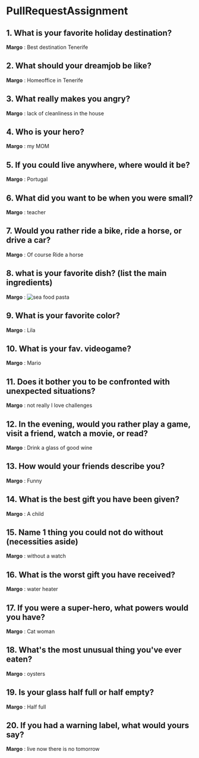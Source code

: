 # PullRequestAssignment
## 1. What is your favorite holiday destination?
**Margo** : Best destination Tenerife
## 2. What should your dreamjob be like?
**Margo** : Homeoffice in Tenerife
## 3. What really makes you angry?
**Margo** : lack of cleanliness in the house
## 4. Who is your hero?
**Margo** : my MOM
## 5. If you could live anywhere, where would it be?
**Margo** : Portugal
## 6. What did you want to be when you were small?
**Margo** : teacher
## 7. Would you rather ride a bike, ride a horse, or drive a car?
**Margo** : Of course Ride a horse 
## 8. what is your favorite dish? (list the main ingredients)
**Margo** : 
![sea food pasta](https://unsplash.com/photos/7YoQZ5XuWK4)
## 9. What is your favorite color?
**Margo** : Lila
## 10. What is your fav. videogame?
**Margo** : Mario
## 11. Does it bother you to be confronted with unexpected situations?
**Margo** : not really I love challenges
## 12. In the evening, would you rather play a game, visit a friend, watch a movie, or read?
**Margo** : Drink a glass of good wine
## 13. How would your friends describe you?
**Margo** : Funny
## 14. What is the best gift you have been given?
**Margo** : A child
## 15. Name 1 thing you could not do without (necessities aside)
**Margo** : without a watch
## 16. What is the worst gift you have received?
**Margo** : water heater
## 17. If you were a super-hero, what powers would you have?
**Margo** : Cat woman
## 18. What's the most unusual thing you've ever eaten?
**Margo** : oysters
## 19. Is your glass half full or half empty?
**Margo** : Half full
## 20. If you had a warning label, what would yours say?
**Margo** : live now there is no tomorrow